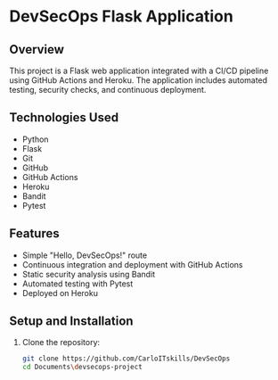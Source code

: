 # DevSecOps Flask Application

## Overview
This project is a Flask web application integrated with a CI/CD pipeline using GitHub Actions and Heroku. The application includes automated testing, security checks, and continuous deployment.

## Technologies Used
- Python
- Flask
- Git
- GitHub
- GitHub Actions
- Heroku
- Bandit
- Pytest

## Features
- Simple "Hello, DevSecOps!" route
- Continuous integration and deployment with GitHub Actions
- Static security analysis using Bandit
- Automated testing with Pytest
- Deployed on Heroku

## Setup and Installation
1. Clone the repository:
   ```bash
   git clone https://github.com/CarloITskills/DevSecOps
   cd Documents\devsecops-project
